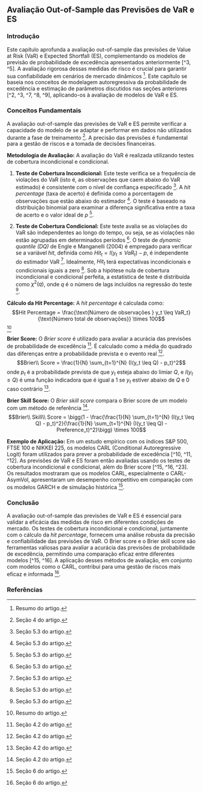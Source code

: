 ## Avaliação Out-of-Sample das Previsões de VaR e ES

### Introdução
Este capítulo aprofunda a avaliação out-of-sample das previsões de Value at Risk (VaR) e Expected Shortfall (ES), complementando os modelos de previsão de probabilidade de excedência apresentados anteriormente [^3, ^5]. A avaliação rigorosa dessas medidas de risco é crucial para garantir sua confiabilidade em cenários de mercado dinâmicos [^1]. Este capítulo se baseia nos conceitos de modelagem autoregressiva da probabilidade de excedência e estimação de parâmetros discutidos nas seções anteriores [^2, ^3, ^7, ^8, ^9], aplicando-os à avaliação de modelos de VaR e ES.

### Conceitos Fundamentais
A avaliação out-of-sample das previsões de VaR e ES permite verificar a capacidade do modelo de se adaptar e performar em dados não utilizados durante a fase de treinamento [^10]. A precisão das previsões é fundamental para a gestão de riscos e a tomada de decisões financeiras.

**Metodologia de Avaliação:**
A avaliação do VaR é realizada utilizando testes de cobertura incondicional e condicional.

1.  **Teste de Cobertura Incondicional:** Este teste verifica se a frequência de violações do VaR (isto é, as observações que caem abaixo do VaR estimado) é consistente com o nível de confiança especificado [^23].  A *hit percentage* (taxa de acerto) é definida como a porcentagem de observações que estão abaixo do estimador [^23]. O teste é baseado na distribuição binomial para examinar a diferença significativa entre a taxa de acerto e o valor ideal de $p$ [^23].

2.  **Teste de Cobertura Condicional:** Este teste avalia se as violações do VaR são independentes ao longo do tempo, ou seja, se as violações não estão agrupadas em determinados períodos [^23]. O teste de *dynamic quantile (DQ)* de Engle e Manganelli (2004) é empregado para verificar se a variável *hit*, definida como $Hit_t = I(y_t \leq VaR_t) - p$, é independente do estimador VaR [^23]. Idealmente, $Hit_t$ terá expectativas incondicionais e condicionais iguais a zero [^23]. Sob a hipótese nula de cobertura incondicional e condicional perfeita, a estatística de teste é distribuída como $\chi^2(q)$, onde $q$ é o número de lags incluídos na regressão do teste [^23].

**Cálculo da Hit Percentage:**
A *hit percentage* é calculada como:
$$Hit Percentage = \frac{\text{Número de observações } y_t \leq VaR_t}{\text{Número total de observações}} \times 100$$ [^1]

**Brier Score:**
O *Brier score* é utilizado para avaliar a acurácia das previsões de probabilidade de excedência [^15]. É calculado como a média do quadrado das diferenças entre a probabilidade prevista e o evento real [^15].
$$Brier\\ Score = \frac{1}{N} \sum_{t=1}^{N} (I(y_t \leq Q) - p_t)^2$$
onde $p_t$ é a probabilidade prevista de que $y_t$ esteja abaixo do limiar $Q$, e $I(y_t \leq Q)$ é uma função indicadora que é igual a 1 se $y_t$ estiver abaixo de $Q$ e 0 caso contrário [^15].

**Brier Skill Score:**
O *Brier skill score* compara o Brier score de um modelo com um método de referência [^16].
$$Brier\\ Skill\\ Score = \bigg(1 - \frac{\frac{1}{N} \sum_{t=1}^{N} (I(y_t \leq Q) - p_t)^2}{\frac{1}{N} \sum_{t=1}^{N} (I(y_t \leq Q) - Preference_t)^2}\bigg) \times 100$$

**Exemplo de Aplicação:**
Em um estudo empírico com os índices S&P 500, FTSE 100 e NIKKEI 225, os modelos CARL (Conditional Autoregressive Logit) foram utilizados para prever a probabilidade de excedência [^10, ^11, ^12]. As previsões de VaR e ES foram então avaliadas usando os testes de cobertura incondicional e condicional, além do Brier score [^15, ^16, ^23]. Os resultados mostraram que os modelos CARL, especialmente o CARL-AsymVol, apresentaram um desempenho competitivo em comparação com os modelos GARCH e de simulação histórica [^17].

### Conclusão
A avaliação out-of-sample das previsões de VaR e ES é essencial para validar a eficácia das medidas de risco em diferentes condições de mercado. Os testes de cobertura incondicional e condicional, juntamente com o cálculo da *hit percentage*, fornecem uma análise robusta da precisão e confiabilidade das previsões de VaR. O Brier score e o Brier skill score são ferramentas valiosas para avaliar a acurácia das previsões de probabilidade de excedência, permitindo uma comparação eficaz entre diferentes modelos [^15, ^16]. A aplicação desses métodos de avaliação, em conjunto com modelos como o CARL, contribui para uma gestão de riscos mais eficaz e informada [^17].

### Referências
[^1]: Resumo do artigo.
[^2]: Introdução do artigo.
[^3]: Seção 2 do artigo.
[^5]: Seção 5 do artigo.
[^7]: Seção 3.1 do artigo.
[^8]: Seção 3.2 do artigo.
[^9]: Seção 3 do artigo.
[^10]: Seção 4 do artigo.
[^11]: Seção 4.1 do artigo.
[^12]: Expressões apresentadas no artigo.
[^15]: Seção 4.2 do artigo.
[^16]: Seção 4.2 do artigo.
[^17]: Seção 6 do artigo.
[^23]: Seção 5.3 do artigo.
<!-- END -->